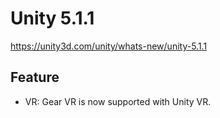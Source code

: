 # Unity 5.1.1

https://unity3d.com/unity/whats-new/unity-5.1.1

## Feature



*   VR: Gear VR is now supported with Unity VR.